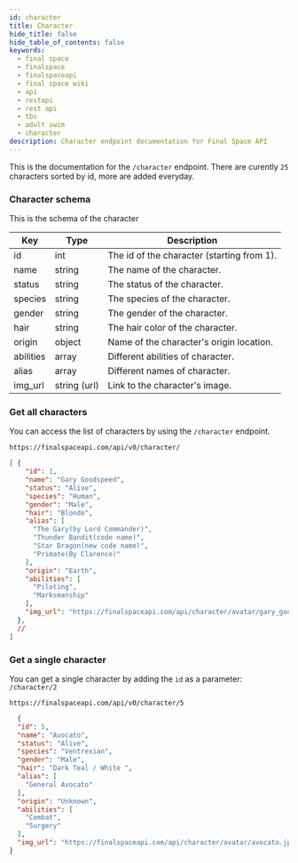 ```yaml
---
id: character
title: Character 
hide_title: false
hide_table_of_contents: false
keywords:
  - final space
  - finalspace
  - finalspaceapi
  - final space wiki
  - api
  - restapi
  - rest api
  - tbs
  - adult swim
  - character
description: Character endpoint documentation for Final Space API
---
```


This is the documentation for the `/character` endpoint. There are curently `25` characters sorted by id, more are added everyday. 

### Character schema

This is the schema of the character

|Key|Type|Description|
|---|---|---|
|id|int|The id of the character (starting from 1).
|name|string|The name of the character.
|status|string|The status of the character.
|species|string|The species of the character.
|gender|string|The gender of the character.
|hair|string|The hair color of the character.
|origin|object|Name of the character's origin location.
|abilities|array|Different abilities of character.
|alias|array|Different names of character.
|img_url|string (url)|Link to the character's image. 

### Get all characters
You can access the list of characters by using the `/character` endpoint.

```
https://finalspaceapi.com/api/v0/character/
```
```json 
[ {
    "id": 1,
    "name": "Gary Goodspeed",
    "status": "Alive",
    "species": "Human",
    "gender": "Male",
    "hair": "Blonde",
    "alias": [
      "The Gary(by Lord Commander)",
      "Thunder Bandit(code name)",
      "Star Dragon(new code name)",
      "Primate(By Clarence)"
    ],
    "origin": "Earth",
    "abilities": [
      "Piloting",
      "Marksmanship"
    ],
    "img_url": "https://finalspaceapi.com/api/character/avatar/gary_goodspeed.jpg"
  },
  //
]
```

### Get a single character
You can get a single character by adding the `id` as a parameter: `/character/2`
```
https://finalspaceapi.com/api/v0/character/5
```
```json
  {
  "id": 5,
  "name": "Avocato",
  "status": "Alive",
  "species": "Ventrexian",
  "gender": "Male",
  "hair": "Dark Teal / White ",
  "alias": [
    "General Avocato"
  ],
  "origin": "Unknown",
  "abilities": [
    "Combat",
    "Surgery"
  ],
  "img_url": "https://finalspaceapi.com/api/character/avatar/avocato.jpg"
}
```
